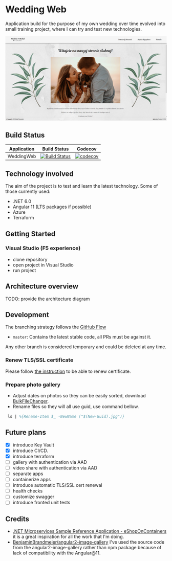 # Wedding Web

Application build for the purpose of my own wedding over time evolved into small training project, where I can try and test new technologies.

![Wedding web main page](img/main_page_image.PNG)

## Build Status

| Application | Build Status | Codecov |
|-------------|--------------| ------- |
| WeddingWeb | [![Build Status](https://dev.azure.com/Boruc/WeddingWeb/_apis/build/status/wedding-web-master?branchName=master)](https://dev.azure.com/Boruc/WeddingWeb/_build/latest?definitionId=31&branchName=master) | [![codecov](https://codecov.io/gh/Boruc04/WeddingWeb/branch/master/graph/badge.svg?token=Y2JT3YQWJL)](https://codecov.io/gh/Boruc04/WeddingWeb) |

## Technology involved

The aim of the project is to test and learn the latest technology. Some of those currently used:

- .NET 6.0
- Angular 11 (LTS packages if possible)
- Azure
- Terraform

## Getting Started

### Visual Studio (F5 experience)

- clone repository
- open project in Visual Studio
- run project

## Architecture overview

TODO: provide the architecture diagram

## Development

The branching strategy follows the [GitHub Flow](https://guides.github.com/introduction/flow/)

- `master`: Contains the latest stable code, all PRs must be against it.

Any other branch is considered temporary and could be deleted at any time.

### Renew TLS/SSL certificate

Please follow [the instruction](infrastructure/cert/renew-certificate.md) to be able to renew certificate.

### Prepare photo gallery

- Adjust dates on photos so they can be easily sorted, download [BulkFileChanger](https://www.nirsoft.net/utils/bulk_file_changer.html).
- Rename files so they will all use guid, use command bellow.

```ps
 ls | %{Rename-Item $_ -NewName ("$(New-Guid).jpg")}
```

## Future plans

- [x] introduce Key Vault
- [x] introduce CI/CD.
- [x] introduce terraform
- [ ] gallery with authentication via AAD
- [ ] video share with authentication via AAD
- [ ] separate apps
- [ ] containerize apps
- [ ] introduce automatic TLS/SSL cert renewal
- [ ] health checks
- [ ] customize swagger
- [ ] introduce fronted unit tests

## Credits

- [.NET Microservices Sample Reference Application - eShopOnContainers](https://github.com/dotnet-architecture/eShopOnContainers/) it is a great inspiration for all the work that I'm doing.
- [BenjaminBrandmeier/angular2-image-gallery](https://github.com/BenjaminBrandmeier/angular2-image-gallery) I've used the source code from the angular2-image-gallery rather than npm package because of lack of compatibility with the Angular@11.
